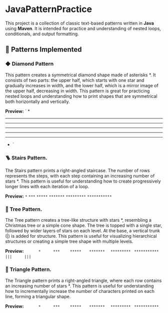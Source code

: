 # JavaPatternPractice

This project is a collection of classic text-based patterns written in **Java** using **Maven**. It is intended for practice and understanding of nested loops, conditionals, and output formatting.

## 🔷 Patterns Implemented

### ◆ Diamond Pattern  
This pattern creates a symmetrical diamond shape made of asterisks *. It consists of two parts: the upper half, which starts with one star and gradually increases in width, and the lower half, which is a mirror image of the upper half, decreasing in width. This pattern is great for practicing nested loops and understanding how to print shapes that are symmetrical both horizontally and vertically.

**Preview:**
`  *   
  ***  
 ***** 
******* 
 ***** 
  ***  
   *   `
 ### 🪜 Stairs Pattern.
The Stairs pattern prints a right-angled staircase. The number of rows represents the steps, with each step containing an increasing number of stars *. This pattern is useful for understanding how to create progressively longer lines with each iteration of a loop.

**Preview:**
`*`
`***`
`*****`
`*******`
`*********`
`***********`

### 🎄 Tree Pattern.
The Tree pattern creates a tree-like structure with stars *, resembling a Christmas tree or a simple cone shape. The tree is topped with a single star, followed by wider layers of stars on each level. At the base, a vertical trunk (|) is added for structure. This pattern is useful for visualizing hierarchical structures or creating a simple tree shape with multiple levels.

**Preview:**
`      *`
`     ***`
`    *****`
`   *******`
`  *********`
` ***********`
`     |||`
`     |||`

### 🔺 Triangle Pattern.
The Triangle pattern prints a right-angled triangle, where each row contains an increasing number of stars *. This pattern is useful for understanding how to incrementally increase the number of characters printed on each line, forming a triangular shape.

**Preview:**
`      *`
`     ***`
`    *****`
`   *******`
`  *********`
` ***********`
